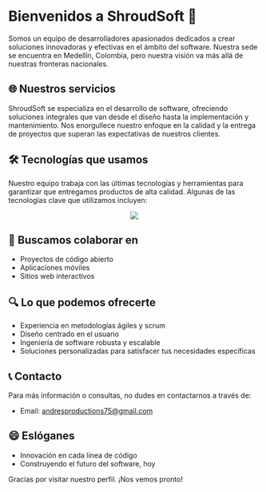 # Bienvenidos a ShroudSoft 👋

Somos un equipo de desarrolladores apasionados dedicados a crear soluciones innovadoras y efectivas en el ámbito del software. Nuestra sede se encuentra en Medellín, Colombia, pero nuestra visión va más allá de nuestras fronteras nacionales.

## 🌐 Nuestros servicios

ShroudSoft se especializa en el desarrollo de software, ofreciendo soluciones integrales que van desde el diseño hasta la implementación y mantenimiento. Nos enorgullece nuestro enfoque en la calidad y la entrega de proyectos que superan las expectativas de nuestros clientes.

## 🛠️ Tecnologías que usamos

Nuestro equipo trabaja con las últimas tecnologías y herramientas para garantizar que entregamos productos de alta calidad. Algunas de las tecnologías clave que utilizamos incluyen:

<p align="center">
 <a href="https://skillicons.dev">
    <img src="https://skillicons.dev/icons?i=nextjs,astro,react,nestjs,prisma&perline=4" />
 </a>
</p>

## 🤝 Buscamos colaborar en

- Proyectos de código abierto
- Aplicaciones móviles
- Sitios web interactivos

## 🔍 Lo que podemos ofrecerte

- Experiencia en metodologías ágiles y scrum
- Diseño centrado en el usuario
- Ingeniería de software robusta y escalable
- Soluciones personalizadas para satisfacer tus necesidades específicas

## 📞 Contacto

Para más información o consultas, no dudes en contactarnos a través de:

- Email: andresproductions75@gmail.com

## 😄 Eslóganes

- Innovación en cada línea de código
- Construyendo el futuro del software, hoy


Gracias por visitar nuestro perfil. ¡Nos vemos pronto!
